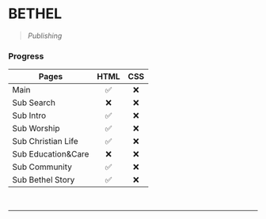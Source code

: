 **BETHEL**
==========
> _Publishing_


### **Progress**

Pages | HTML | CSS
------|------|-----
Main | <center>✅</center> | <center>❌</center>
Sub Search | <center>❌</center> | <center>❌</center>
Sub Intro | <center>✅</center> | <center>❌</center>
Sub Worship | <center>✅</center> | <center>❌</center>
Sub Christian Life | <center>✅</center> | <center>❌</center>
Sub Education&Care | <center>❌</center> | <center>❌</center>
Sub Community | <center>✅</center> | <center>❌</center>
Sub Bethel Story | <center>✅</center> | <center>❌</center>

<br>

-------------------------

